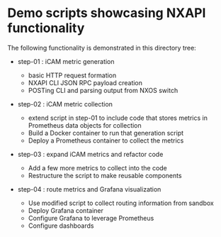 # Demo scripts showcasing NXAPI functionality

The following functionality is demonstrated in this directory tree:
- step-01 : iCAM metric generation
  - basic HTTP request formation
  - NXAPI CLI JSON RPC payload creation
  - POSTing CLI and parsing output from NXOS switch

- step-02 : iCAM metric collection
  - extend script in step-01 to include code that stores metrics
    in Prometheus data objects for collection
  - Build a Docker container to run that generation script
  - Deploy a Prometheus container to collect the metrics

- step-03 : expand iCAM metrics and refactor code
  - Add a few more metrics to collect into the code
  - Restructure the script to make reusable components

- step-04 : route metrics and Grafana visualization
  - Use modified script to collect routing information from sandbox
  - Deploy Grafana container
  - Configure Grafana to leverage Prometheus
  - Configure dashboards
